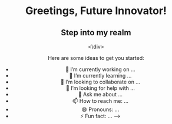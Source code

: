 <div align='center'> 
<img serc"./ > 
  <h1> Greetings, Future Innovator! </h1>
  <h2> Step into my realm </h2>
  
  
  
  <\div>

Here are some ideas to get you started:

- 🔭 I’m currently working on ...
- 🌱 I’m currently learning ...
- 👯 I’m looking to collaborate on ...
- 🤔 I’m looking for help with ...
- 💬 Ask me about ...
- 📫 How to reach me: ...
- 😄 Pronouns: ...
- ⚡ Fun fact: ...
-->
